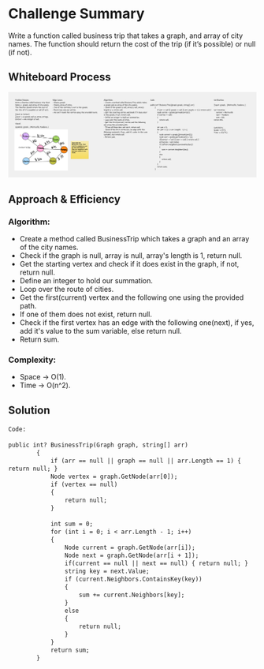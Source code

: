 # Challenge Summary
Write a function called business trip that takes a  graph, and array of city names. The function should return the cost of the trip (if it’s possible) or null (if not).

## Whiteboard Process
![business-trip](Assets/graph-business-trip.png)

## Approach & Efficiency
### Algorithm:
- Create a method called BusinessTrip which takes a graph and an array of the city names.
- Check if the graph is null, array is null, array's length is 1, return null.
- Get the starting vertex and check if it does exist in the graph, if not, return null.
- Define an integer to hold our summation.
- Loop over the route of cities.
- Get the first(current) vertex and the following one using the provided path.
- If one of them does not exist, return null.
- Check if the first vertex has an edge with the following one(next), if yes, add it's value to the sum variable, else return null.
- Return sum.

### Complexity:
+ Space -> O(1).
+ Time -> O(n^2).

## Solution

```
Code:

public int? BusinessTrip(Graph graph, string[] arr)
        {
            if (arr == null || graph == null || arr.Length == 1) { return null; }
            Node vertex = graph.GetNode(arr[0]);
            if (vertex == null)
            {
                return null;
            }

            int sum = 0;
            for (int i = 0; i < arr.Length - 1; i++)
            {
                Node current = graph.GetNode(arr[i]);
                Node next = graph.GetNode(arr[i + 1]);
                if(current == null || next == null) { return null; }
                string key = next.Value;
                if (current.Neighbors.ContainsKey(key))
                {
                    sum += current.Neighbors[key];
                }
                else
                {
                    return null;
                }
            }
            return sum;
        }
```
